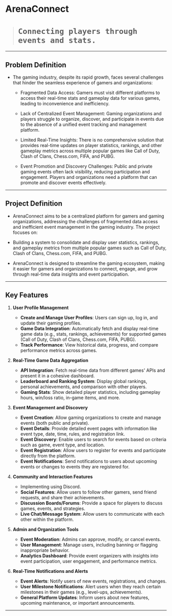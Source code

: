 # ArenaConnect 
> # `Connecting players through events and stats.`

---

## Problem Definition

- The gaming industry, despite its rapid growth, faces several challenges that hinder the seamless experience of gamers and organizations:

  - Fragmented Data Access:
    Gamers must visit different platforms to access their real-time stats and gameplay data for various games, leading to inconvenience and inefficiency.

  - Lack of Centralized Event Management:
    Gaming organizations and players struggle to organize, discover, and participate in events due to the absence of a unified event tracking and management platform.

  - Limited Real-Time Insights:
    There is no comprehensive solution that provides real-time updates on player statistics, rankings, and other gameplay metrics across multiple popular games like Call of Duty, Clash of Clans, Chess.com, FIFA, and PUBG.

  - Event Promotion and Discovery Challenges:
    Public and private gaming events often lack visibility, reducing participation and engagement. Players and organizations need a platform that can promote and discover events effectively.

---

## Project Definition

- ArenaConnect aims to be a centralized platform for gamers and gaming organizations, addressing the challenges of fragmented data access and inefficient event management in the gaming industry. The project focuses on:

-  Building a system to consolidate and display user statistics, rankings, and gameplay metrics from multiple popular games such as Call of Duty, Clash of Clans, Chess.com, FIFA, and PUBG.

- ArenaConnect is designed to streamline the gaming ecosystem, making it easier for gamers and organizations to connect, engage, and grow through real-time data insights and event participation.

---

## Key Features

1. **User Profile Management**

   - **Create and Manage User Profiles**: Users can sign up, log in, and update their gaming profiles.
   - **Game Data Integration**: Automatically fetch and display real-time game data (e.g., stats, rankings, achievements) for supported games (Call of Duty, Clash of Clans, Chess.com, FIFA, PUBG).
   - **Track Performance**: View historical data, progress, and compare performance metrics across games.

2. **Real-Time Game Data Aggregation**

   - **API Integration**: Fetch real-time data from different games' APIs and present it in a cohesive dashboard.
   - **Leaderboard and Ranking System**: Display global rankings, personal achievements, and comparison with other players.
   - **Gaming Stats**: Show detailed player statistics, including gameplay hours, win/loss ratio, in-game items, and more.

3. **Event Management and Discovery**

   - **Event Creation**: Allow gaming organizations to create and manage events (both public and private).
   - **Event Details**: Provide detailed event pages with information like event type, date, time, rules, and registration link.
   - **Event Discovery**: Enable users to search for events based on criteria such as game, event type, and location.
   - **Event Registration**: Allow users to register for events and participate directly from the platform.
   - **Event Notifications**: Send notifications to users about upcoming events or changes to events they are registered for.

4. **Community and Interaction Features**
   - Implementing using Discord.
   - **Social Features**: Allow users to follow other gamers, send friend requests, and share their achievements.
   - **Discussion Boards/Forums**: Provide a space for players to discuss games, events, and strategies.
   - **Live Chat/Message System**: Allow users to communicate with each other within the platform.

5. **Admin and Organization Tools**

   - **Event Moderation**: Admins can approve, modify, or cancel events.
   - **User Management**: Manage users, including banning or flagging inappropriate behavior.
   - **Analytics Dashboard**: Provide event organizers with insights into event participation, user engagement, and performance metrics.

6. **Real-Time Notifications and Alerts**
   - **Event Alerts**: Notify users of new events, registrations, and changes.
   - **User Milestone Notifications**: Alert users when they reach certain milestones in their games (e.g., level-ups, achievements).
   - **General Platform Updates**: Inform users about new features, upcoming maintenance, or important announcements.
---
